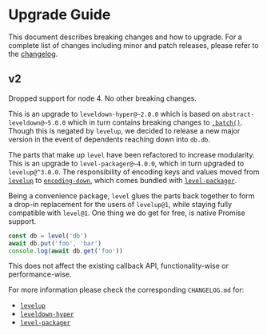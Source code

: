 # Upgrade Guide

This document describes breaking changes and how to upgrade. For a complete list of changes including minor and patch releases, please refer to the [changelog](CHANGELOG.md).

## v2

Dropped support for node 4. No other breaking changes.

This is an upgrade to `leveldown-hyper@~2.0.0` which is based on `abstract-leveldown@~5.0.0` which in turn contains breaking changes to [`.batch()`](https://github.com/Level/abstract-leveldown/commit/a2621ad70571f6ade9d2be42632ece042e068805). Though this is negated by `levelup`, we decided to release a new major version in the event of dependents reaching down into `db.db`.

The parts that make up `level` have been refactored to increase modularity. This is an upgrade to `level-packager@~4.0.0`, which in turn upgraded to `levelup@^3.0.0`. The responsibility of encoding keys and values moved from [`levelup`](https://github.com/Level/levelup) to [`encoding-down`](https://github.com/Level/encoding-down), which comes bundled with [`level-packager`](https://github.com/Level/packager).

Being a convenience package, `level` glues the parts back together to form a drop-in replacement for the users of `levelup@1`, while staying fully compatible with `level@1`. One thing we do get for free, is native Promise support.

```js
const db = level('db')
await db.put('foo', 'bar')
console.log(await db.get('foo'))
```

This does not affect the existing callback API, functionality-wise or performance-wise.

For more information please check the corresponding `CHANGELOG.md` for:

-   [`levelup`](https://github.com/Level/levelup/blob/master/CHANGELOG.md)
-   [`leveldown-hyper`](https://github.com/Level/leveldown-hyper/blob/master/CHANGELOG.md)
-   [`level-packager`](https://github.com/Level/packager/blob/master/CHANGELOG.md)
